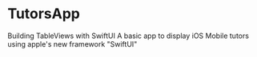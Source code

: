 # TutorsApp
Building TableViews with SwiftUI
A basic app to display iOS Mobile tutors using apple's new framework "SwiftUI"
